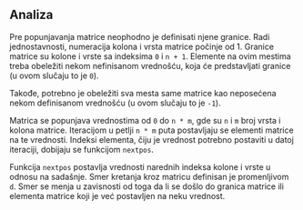## Analiza

Pre popunjavanja matrice neophodno je definisati njene granice. Radi jednostavnosti, numeracija kolona i vrsta matrice počinje od 1. Granice matrice su kolone i vrste sa indeksima ```0``` i ```n + 1```. Elemente na ovim mestima treba obeležiti nekom nefinisanom vrednošću, koja će predstavljati granice (u ovom slučaju to je ```0```).

Takođe, potrebno je obeležiti sva mesta same matrice kao neposećena nekom definisanom vrednošću (u ovom slučaju to je ```-1```).

Matrica se popunjava vrednostima od ```0``` do ```n * m```, gde su ```n``` i ```m``` broj vrsta i kolona matrice. Iteracijom u petlji ```n * m``` puta postavljaju se elementi matrice na te vrednosti. Indeksi elementa, čiju je vrednost potrebno postaviti u datoj iteraciji, dobijaju se funkcijom ```nextpos```.

Funkcija ```nextpos``` postavlja vrednosti narednih indeksa kolone i vrste u odnosu na sadašnje. Smer kretanja kroz matricu definisan je promenljivom ```d```. Smer se menja u zavisnosti od toga da li se došlo do granica matrice ili elementa matrice koji je već postavljen na neku vrednost.